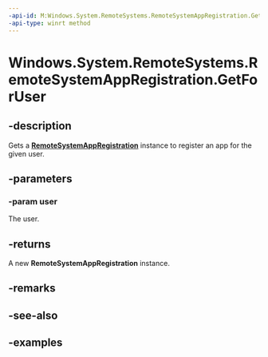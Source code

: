 ```yaml
---
-api-id: M:Windows.System.RemoteSystems.RemoteSystemAppRegistration.GetForUser(Windows.System.User)
-api-type: winrt method
---
```


<!-- Method syntax.
public RemoteSystemAppRegistration RemoteSystemAppRegistration.GetForUser(User user)
-->

# Windows.System.RemoteSystems.RemoteSystemAppRegistration.GetForUser

## -description
Gets a **[RemoteSystemAppRegistration](RemoteSystemAppRegistration.md)** instance to register an app for the given user.

## -parameters
### -param user
The user.

## -returns
A new **RemoteSystemAppRegistration** instance.

## -remarks

## -see-also

## -examples

